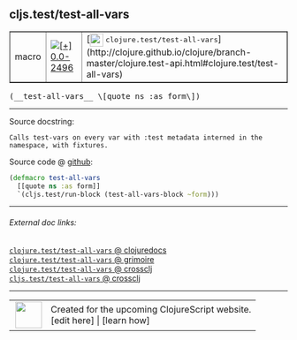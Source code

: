 ## cljs.test/test-all-vars



 <table border="1">
<tr>
<td>macro</td>
<td><a href="https://github.com/cljsinfo/cljs-api-docs/tree/0.0-2496"><img valign="middle" alt="[+] 0.0-2496" title="Added in 0.0-2496" src="https://img.shields.io/badge/+-0.0--2496-lightgrey.svg"></a> </td>
<td>
[<img height="24px" valign="middle" src="http://i.imgur.com/1GjPKvB.png"> <samp>clojure.test/test-all-vars</samp>](http://clojure.github.io/clojure/branch-master/clojure.test-api.html#clojure.test/test-all-vars)
</td>
</tr>
</table>


 <samp>
(__test-all-vars__ \[quote ns :as form\])<br>
</samp>

---





Source docstring:

```
Calls test-vars on every var with :test metadata interned in the
namespace, with fixtures.
```


Source code @ [github](https://github.com/clojure/clojurescript/blob/r3291/src/main/cljs/cljs/test.clj#L331-L335):

```clj
(defmacro test-all-vars
  [[quote ns :as form]]
  `(cljs.test/run-block (test-all-vars-block ~form)))
```

<!--
Repo - tag - source tree - lines:

 <pre>
clojurescript @ r3291
└── src
    └── main
        └── cljs
            └── cljs
                └── <ins>[test.clj:331-335](https://github.com/clojure/clojurescript/blob/r3291/src/main/cljs/cljs/test.clj#L331-L335)</ins>
</pre>

-->

---



###### External doc links:

[`clojure.test/test-all-vars` @ clojuredocs](http://clojuredocs.org/clojure.test/test-all-vars)<br>
[`clojure.test/test-all-vars` @ grimoire](http://conj.io/store/v1/org.clojure/clojure/1.7.0-beta3/clj/clojure.test/test-all-vars/)<br>
[`clojure.test/test-all-vars` @ crossclj](http://crossclj.info/fun/clojure.test/test-all-vars.html)<br>
[`cljs.test/test-all-vars` @ crossclj](http://crossclj.info/fun/cljs.test/test-all-vars.html)<br>

---

 <table>
<tr><td>
<img valign="middle" align="right" width="48px" src="http://i.imgur.com/Hi20huC.png">
</td><td>
Created for the upcoming ClojureScript website.<br>
[edit here] | [learn how]
</td></tr></table>

[edit here]:https://github.com/cljsinfo/cljs-api-docs/blob/master/cljsdoc/cljs.test/test-all-vars.cljsdoc
[learn how]:https://github.com/cljsinfo/cljs-api-docs/wiki/cljsdoc-files

<!--

This information was too distracting to show to readers, but I'll leave it
commented here since it is helpful to:

- pretty-print the data used to generate this document
- and show how to retrieve that data



The API data for this symbol:

```clj
{:ns "cljs.test",
 :name "test-all-vars",
 :signature ["[[quote ns :as form]]"],
 :history [["+" "0.0-2496"]],
 :type "macro",
 :full-name-encode "cljs.test/test-all-vars",
 :source {:code "(defmacro test-all-vars\n  [[quote ns :as form]]\n  `(cljs.test/run-block (test-all-vars-block ~form)))",
          :title "Source code",
          :repo "clojurescript",
          :tag "r3291",
          :filename "src/main/cljs/cljs/test.clj",
          :lines [331 335]},
 :full-name "cljs.test/test-all-vars",
 :clj-symbol "clojure.test/test-all-vars",
 :docstring "Calls test-vars on every var with :test metadata interned in the\nnamespace, with fixtures."}

```

Retrieve the API data for this symbol:

```clj
;; from Clojure REPL
(require '[clojure.edn :as edn])
(-> (slurp "https://raw.githubusercontent.com/cljsinfo/cljs-api-docs/catalog/cljs-api.edn")
    (edn/read-string)
    (get-in [:symbols "cljs.test/test-all-vars"]))
```

-->
